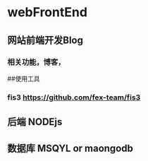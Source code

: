 # webFrontEnd

## 网站前端开发Blog

### 相关功能，博客，

##使用工具

### fis3    https://github.com/fex-team/fis3

## 后端 NODEjs 

## 数据库 MSQYL or maongodb
